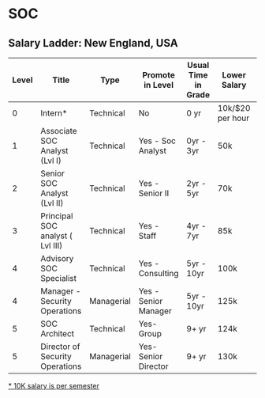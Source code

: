 # SOC

## Salary Ladder: New England, USA

| Level | Title | Type | Promote in Level | Usual Time in Grade | Lower Salary | Mid Salary | High Salary | Variable Compensation |
| ---- | ------ | ----- | -------- |---------- |  ------------ | ---------- | ----------- | --------------------- |
| 0| Intern\* | Technical  | No | 0 yr | 10k/$20 per hour | 10k/$20 per hour| 10k/$20 per hour | Not eligible |
| 1| Associate SOC Analyst (Lvl I)| Technical  | Yes - Soc Analyst | 0yr - 3yr | 50k | 65k | 85k | Not eligible |
| 2| Senior SOC Analyst (Lvl II)| Technical  | Yes - Senior II | 2yr - 5yr | 70k | 85k | 105k | Not eligible |
| 3| Principal SOC analyst ( Lvl III) | Technical | Yes - Staff | 4yr - 7yr | 85k | 105k | 125k | Infrequent |
| 4| Advisory SOC Specialist | Technical | Yes - Consulting | 5yr - 10yr | 100k | 125k | 150k | Frequent |
| 4| Manager - Security Operations | Managerial | Yes - Senior Manager | 5yr - 10yr | 125k | 155k | 185k | Frequent |
| 5| SOC Architect| Technical | Yes- Group  | 9+ yr | 124k | 145k | 175k | Mostly |
| 5| Director of Security Operations | Managerial | Yes- Senior Director | 9+ yr | 130k | 175k | 210k | Mostly |

<ins>\* 10K salary is per semester</ins>
